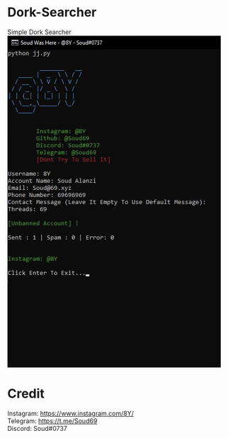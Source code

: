 # Dork-Searcher
Simple Dork Searcher<br>
![alt text](https://github.com/Soud69/Uban-Instagram/blob/main/image.jpg?raw=true)
# Credit

Instagram: https://www.instagram.com/8Y/ <br>
Telegram: https://t.me/Soud69 <br>
Discord: Soud#0737

